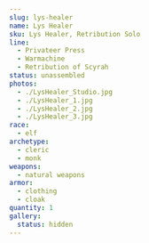 ```yaml
---
slug: lys-healer
name: Lys Healer
sku: Lys Healer, Retribution Solo
line:
  - Privateer Press
  - Warmachine
  - Retribution of Scyrah
status: unassembled
photos:
  - ./LysHealer_Studio.jpg
  - ./LysHealer_1.jpg
  - ./LysHealer_2.jpg
  - ./LysHealer_3.jpg
race:
  - elf
archetype:
  - cleric
  - monk
weapons:
  - natural weapons
armor:
  - clothing
  - cloak
quantity: 1
gallery:
  status: hidden
---
```

